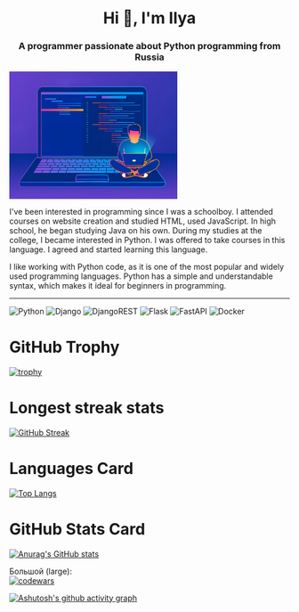 <h1 align="center">Hi 👋, I'm Ilya</h1>
<h3 align="center">A programmer passionate about Python programming from Russia</h3>

<img align="center" src="https://github.com/IlyaVasilevsky47/IlyaVasilevsky47/blob/main/IlyaVasilevsky47_profile.png" width="60%" height="60%" alt="Image">

I've been interested in programming since I was a schoolboy. I attended courses on website creation and studied HTML, used JavaScript. In high school, he began studying Java on his own. During my studies at the college, I became interested in Python. I was offered to take courses in this language. I agreed and started learning this language.   

I like working with Python code, as it is one of the most popular and widely used programming languages. Python has a simple and understandable syntax, which makes it ideal for beginners in programming.

___
![Python](https://img.shields.io/badge/python-3670A0?style=for-the-badge&logo=python&logoColor=ffdd54)
![Django](https://img.shields.io/badge/django-%23092E20.svg?style=for-the-badge&logo=django&logoColor=white)
![DjangoREST](https://img.shields.io/badge/DJANGO-REST-ff1709?style=for-the-badge&logo=django&logoColor=white&color=ff1709&labelColor=gray)
![Flask](https://img.shields.io/badge/flask-%23000.svg?style=for-the-badge&logo=flask&logoColor=white)
![FastAPI](https://img.shields.io/badge/FastAPI-005571?style=for-the-badge&logo=fastapi)
![Docker](https://img.shields.io/badge/docker-%230db7ed.svg?style=for-the-badge&logo=docker&logoColor=white)

# GitHub Trophy
[![trophy](https://github-profile-trophy.vercel.app/?username=IlyaVasilevsky47)](https://github.com/IlyaVasilevsky47/github-profile-trophy)

# Longest streak stats 
[![GitHub Streak](https://github-readme-streak-stats.herokuapp.com/?user=IlyaVasilevsky47)](https://git.io/streak-stats)

# Languages Card 
[![Top Langs](https://github-readme-stats.vercel.app/api/top-langs/?username=IlyaVasilevsky47&layout=compact)](https://github.com/IlyaVasilevsky47/github-readme-stats)

# GitHub Stats Card 
[![Anurag's GitHub stats](https://github-readme-stats.vercel.app/api?username=IlyaVasilevsky47)](https://github.com/IlyaVasilevsky47/github-readme-stats)

Большой (large):  
[![codewars](https://www.codewars.com/users/IlyaVasilevsky47/badges/large)](https://www.codewars.com/users/IlyaVasilevsky47) 

[![Ashutosh's github activity graph](https://github-readme-activity-graph.vercel.app/graph?username=IlyaVasilevsky47&theme=github-dark)](https://github.com/IlyaVasilevsky47/github-readme-activity-graph)
<!--
**IlyaVasilevsky47/IlyaVasilevsky47** is a ✨ _special_ ✨ repository because its `README.md` (this file) appears on your GitHub profile.

Here are some ideas to get you started:

- 🔭 I’m currently working on ...
- 🌱 I’m currently learning ...
- 👯 I’m looking to collaborate on ...
- 🤔 I’m looking for help with ...
- 💬 Ask me about ...
- 📫 How to reach me: ...
- 😄 Pronouns: ...
- ⚡ Fun fact: ...
-->
